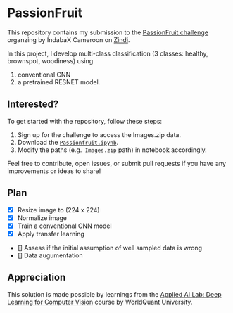 # PassionFruit
This repository contains my submission to the [PassionFruit challenge](https://zindi.africa/competitions/passion-fruit-disease-detection-indabax-cameroon/leaderboard) organzing by IndabaX Cameroon on [Zindi](https://zindi.africa/). 

In this project, I develop multi-class classification (3 classes: healthy, brownspot, woodiness) using 
1) conventional CNN
2) a pretrained RESNET model.  

## Interested?

To get started with the repository, follow these steps:

1. Sign up for the challenge to access the Images.zip data. 
2. Download the [`Passionfruit.ipynb`](Passionfruit.ipynb).
3. Modify the paths (e.g.` Images.zip` path) in notebook accordingly.

Feel free to contribute, open issues, or submit pull requests if you have any improvements or ideas to share!

## Plan
- [x] Resize image to (224 x 224)
- [x] Normalize image
- [x] Train a conventional CNN model
- [x] Apply transfer learning
- [] Assess if the initial assumption of well sampled data is wrong
- [] Data augumentation

## Appreciation
This solution is made possible by learnings from the [Applied AI Lab: Deep Learning for Computer Vision](https://www.wqu.edu/ai-lab-computer-vision) course by WorldQuant University. 